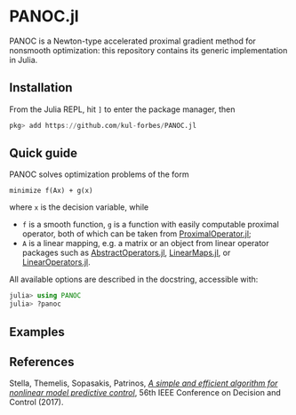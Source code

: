 # PANOC.jl

PANOC is a Newton-type accelerated proximal gradient method for nonsmooth optimization: this repository contains its generic implementation in Julia.

## Installation

From the Julia REPL, hit `]` to enter the package manager, then

```julia
pkg> add https://github.com/kul-forbes/PANOC.jl
```

## Quick guide

PANOC solves optimization problems of the form

```
minimize f(Ax) + g(x)
```

where `x` is the decision variable, while
* `f` is a smooth function, `g` is a function with easily computable
proximal operator, both of which can be taken from
[ProximalOperator.jl](https://github.com/kul-forbes/ProximalOperators.jl);
* `A` is a linear mapping, e.g. a matrix or an object from linear operator
packages such as
[AbstractOperators.jl](https://github.com/kul-forbes/AbstractOperators.jl),
[LinearMaps.jl](https://github.com/Jutho/LinearMaps.jl),
or [LinearOperators.jl](https://github.com/JuliaSmoothOptimizers/LinearOperators.jl).

All available options are described in the docstring, accessible with:

```julia
julia> using PANOC
julia> ?panoc
```

## Examples

## References

Stella, Themelis, Sopasakis, Patrinos, [*A simple and efficient algorithm for nonlinear model predictive control*](https://doi.org/10.1109/CDC.2017.8263933), 56th IEEE Conference on Decision and Control (2017).
